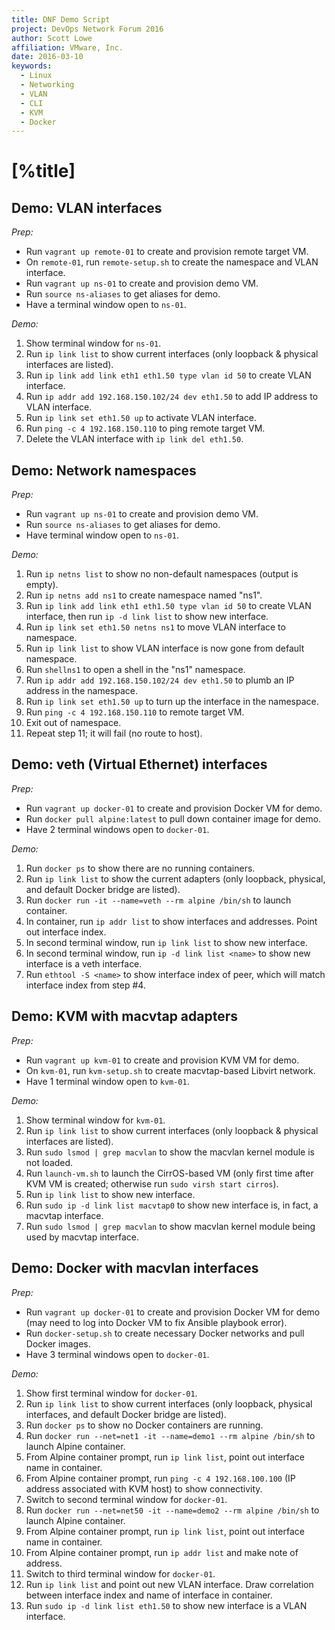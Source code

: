 ```yaml
---
title: DNF Demo Script
project: DevOps Network Forum 2016
author: Scott Lowe
affiliation: VMware, Inc.
date: 2016-03-10
keywords:
  - Linux
  - Networking
  - VLAN
  - CLI
  - KVM
  - Docker
---
```


# [%title]

## Demo: VLAN interfaces

_Prep:_

* Run `vagrant up remote-01` to create and provision remote target VM.
* On `remote-01`, run `remote-setup.sh` to create the namespace and VLAN interface.
* Run `vagrant up ns-01` to create and provision demo VM.
* Run `source ns-aliases` to get aliases for demo.
* Have a terminal window open to `ns-01`.

_Demo:_

1. Show terminal window for `ns-01`.
2. Run `ip link list` to show current interfaces (only loopback & physical interfaces are listed).
3. Run `ip link add link eth1 eth1.50 type vlan id 50` to create VLAN interface.
4. Run `ip addr add 192.168.150.102/24 dev eth1.50` to add IP address to VLAN interface.
5. Run `ip link set eth1.50 up` to activate VLAN interface.
6. Run `ping -c 4 192.168.150.110` to ping remote target VM.
7. Delete the VLAN interface with `ip link del eth1.50`.

## Demo: Network namespaces

_Prep:_

* Run `vagrant up ns-01` to create and provision demo VM.
* Run `source ns-aliases` to get aliases for demo.
* Have terminal window open to `ns-01`.

_Demo:_

1. Run `ip netns list` to show no non-default namespaces (output is empty).
2. Run `ip netns add ns1` to create namespace named "ns1".
3. Run `ip link add link eth1 eth1.50 type vlan id 50` to create VLAN interface, then run `ip -d link list` to show new interface.
4. Run `ip link set eth1.50 netns ns1` to move VLAN interface to namespace.
5. Run `ip link list` to show VLAN interface is now gone from default namespace.
6. Run `shellns1` to open a shell in the "ns1" namespace.
7. Run `ip addr add 192.168.150.102/24 dev eth1.50` to plumb an IP address in the namespace.
8. Run `ip link set eth1.50 up` to turn up the interface in the namespace.
9. Run `ping -c 4 192.168.150.110` to remote target VM.
10. Exit out of namespace.
11. Repeat step 11; it will fail (no route to host).

## Demo: veth (Virtual Ethernet) interfaces

_Prep:_

* Run `vagrant up docker-01` to create and provision Docker VM for demo.
* Run `docker pull alpine:latest` to pull down container image for demo.
* Have 2 terminal windows open to `docker-01`.

_Demo:_

1. Run `docker ps` to show there are no running containers.
2. Run `ip link list` to show the current adapters (only loopback, physical, and default Docker bridge are listed).
3. Run `docker run -it --name=veth --rm alpine /bin/sh` to launch container.
4. In container, run `ip addr list` to show interfaces and addresses. Point out interface index.
5. In second terminal window, run `ip link list` to show new interface.
6. In second terminal window, run `ip -d link list <name>` to show new interface is a veth interface.
7. Run `ethtool -S <name>` to show interface index of peer, which will match interface index from step #4.

## Demo: KVM with macvtap adapters

_Prep:_

* Run `vagrant up kvm-01` to create and provision KVM VM for demo.
* On `kvm-01`, run `kvm-setup.sh` to create macvtap-based Libvirt network.
* Have 1 terminal window open to `kvm-01`.

_Demo:_

1. Show terminal window for `kvm-01`.
2. Run `ip link list` to show current interfaces (only loopback & physical interfaces are listed).
3. Run `sudo lsmod | grep macvlan` to show the macvlan kernel module is not loaded.
4. Run `launch-vm.sh` to launch the CirrOS-based VM (only first time after KVM VM is created; otherwise run `sudo virsh start cirros`).
5. Run `ip link list` to show new interface.
6. Run `sudo ip -d link list macvtap0` to show new interface is, in fact, a macvtap interface.
7. Run `sudo lsmod | grep macvlan` to show macvlan kernel module being used by macvtap interface.

## Demo: Docker with macvlan interfaces

_Prep:_

* Run `vagrant up docker-01` to create and provision Docker VM for demo (may need to log into Docker VM to fix Ansible playbook error).
* Run `docker-setup.sh` to create necessary Docker networks and pull Docker images.
* Have 3 terminal windows open to `docker-01`.

_Demo:_

1. Show first terminal window for `docker-01`.
2. Run `ip link list` to show current interfaces (only loopback, physical interfaces, and default Docker bridge are listed).
3. Run `docker ps` to show no Docker containers are running.
4. Run `docker run --net=net1 -it --name=demo1 --rm alpine /bin/sh` to launch Alpine container.
5. From Alpine container prompt, run `ip link list`, point out interface name in container.
6. From Alpine container prompt, run `ping -c 4 192.168.100.100` (IP address associated with KVM host) to show connectivity.
7. Switch to second terminal window for `docker-01`.
8. Run `docker run --net=net50 -it --name=demo2 --rm alpine /bin/sh` to launch Alpine container.
9. From Alpine container prompt, run `ip link list`, point out interface name in container.
10. From Alpine container prompt, run `ip addr list` and make note of address.
11. Switch to third terminal window for `docker-01`.
12. Run `ip link list` and point out new VLAN interface. Draw correlation between interface index and name of interface in container.
13. Run `sudo ip -d link list eth1.50` to show new interface is a VLAN interface.

